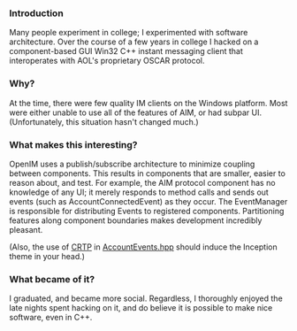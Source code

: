 ### Introduction
Many people experiment in college; I experimented with software architecture. Over the course of a few years in college I hacked on a component-based GUI Win32 C++ instant messaging client that interoperates with AOL's proprietary OSCAR protocol.

### Why?

At the time, there were few quality IM clients on the Windows platform.
Most were either unable to use all of the features of AIM, or had
subpar UI. (Unfortunately, this situation hasn't changed much.)

### What makes this interesting?
OpenIM uses a publish/subscribe architecture to minimize coupling
between components. This results in components that are
smaller, easier to reason about, and test. For example, the AIM protocol
component has no knowledge of any UI; it merely responds to method calls
and sends out events (such as AccountConnectedEvent) as they occur. The EventManager is responsible for distributing Events to registered components. Partitioning features along component boundaries makes development incredibly pleasant.

(Also, the use of <a href="http://en.wikipedia.org/wiki/Curiously_recurring_template_pattern">CRTP</a> in <a href="https://github.com/mattgreen/openim/blob/master/OpenIM/Events/AccountEvents.hpp">AccountEvents.hpp</a> should induce the Inception theme in
your head.)

### What became of it?
I graduated, and became more social. Regardless, I thoroughly enjoyed the late nights spent hacking on it, and do
believe it is possible to make nice software, even in C++.
